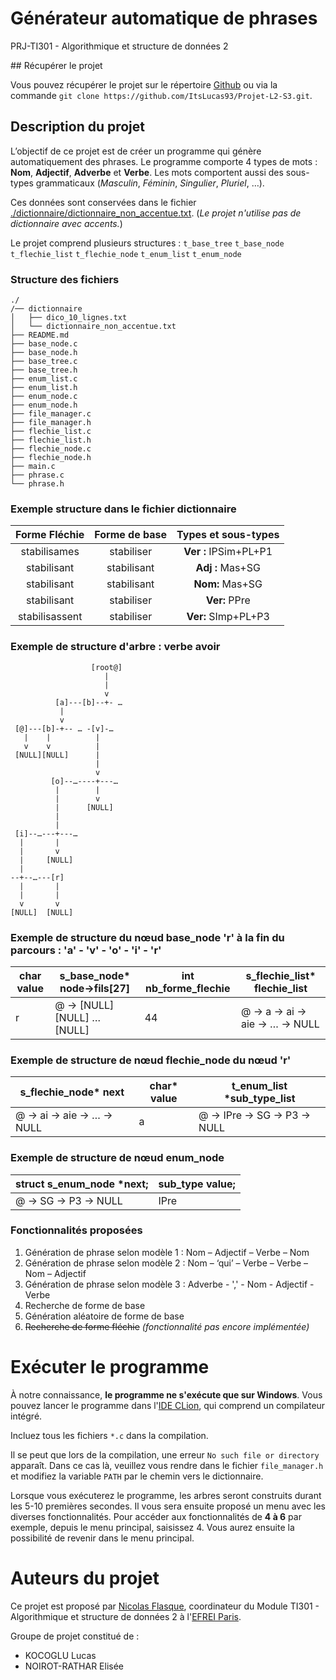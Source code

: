 # Générateur automatique de phrases
PRJ-TI301 - Algorithmique et structure de données 2

## Récupérer le projet

Vous pouvez récupérer le projet sur le répertoire [Github](https://github.com/ItsLucas93/Projet-L2-S3.git) ou via la commande `git clone https://github.com/ItsLucas93/Projet-L2-S3.git`.

## Description du projet

L’objectif de ce projet est de créer un programme qui génère automatiquement des phrases.
Le programme comporte 4 types de mots : **Nom**, **Adjectif**, **Adverbe** et **Verbe**.
Les mots comportent aussi des sous-types grammaticaux (*Masculin*, *Féminin*, *Singulier*, *Pluriel*, …).

Ces données sont conservées dans le fichier [./dictionnaire/dictionnaire_non_accentue.txt](https://github.com/ItsLucas93/Projet-L2-S3/blob/main/dictionnaire/dictionnaire_non_accentue.txt).
(*Le projet n'utilise pas de dictionnaire avec accents.*)

Le projet comprend plusieurs structures : `t_base_tree` `t_base_node` `t_flechie_list` `t_flechie_node` `t_enum_list` `t_enum_node`

### Structure des fichiers

```
./
/── dictionnaire
│   ├── dico_10_lignes.txt
│   └── dictionnaire_non_accentue.txt
├── README.md
├── base_node.c
├── base_node.h
├── base_tree.c
├── base_tree.h
├── enum_list.c
├── enum_list.h
├── enum_node.c
├── enum_node.h
├── file_manager.c
├── file_manager.h
├── flechie_list.c
├── flechie_list.h
├── flechie_node.c
├── flechie_node.h
├── main.c
├── phrase.c
└── phrase.h
```

### Exemple structure dans le fichier dictionnaire
|  Forme Fléchie  | Forme de base |  Types et sous-types  |
|:---------------:|:-------------:|:---------------------:|
|  stabilisames	  |  stabiliser	  | **Ver :** IPSim+PL+P1 |
|  stabilisant	   | stabilisant	  |   **Adj :** Mas+SG    |
|  stabilisant	   | stabilisant	  |    **Nom:** Mas+SG    |
|  stabilisant	   |  stabiliser	  |     **Ver:** PPre     |
| stabilisassent	 |  stabiliser	  |  **Ver:** SImp+PL+P3  |

### Exemple de structure d'arbre : verbe avoir

```
                  [root@]
                     |
                     |
                     v
          [a]---[b]--+- …
           |
           v
 [@]---[b]-+-- … -[v]-…
   |    |          |
   v    v          |
 [NULL][NULL]      |
                   |
                   v
         [o]--…----+---…
          |        |
          |        v
          |      [NULL]
          |
          |
 [i]--…---+---…
  |       |
  |       v
  |     [NULL]
  |
--+--…---[r]    
  |       |
  |       |
  v       v
[NULL]  [NULL] 
```

### Exemple de structure du nœud base_node 'r' à la fin du parcours : 'a' - 'v' - 'o' - 'i' - 'r'

| char value | s_base_node* node->fils[27] | int nb_forme_flechie | s_flechie_list* flechie_list     |
|------------|-----------------------------|----------------------|----------------------------------|
| r          | @ -> [NULL] [NULL] … [NULL] | 44                   | @ -> a -> ai -> aie -> … -> NULL |

### Exemple de structure de nœud flechie_node du nœud 'r'

| s_flechie_node* next        | char* value | t_enum_list *sub_type_list    |
|-----------------------------|-------------|-------------------------------|
| @ -> ai -> aie -> … -> NULL | a           | @ -> IPre -> SG -> P3 -> NULL |


### Exemple de structure de nœud enum_node

| struct s_enum_node *next; | sub_type value; |
|---------------------------|-----------------|
| @ -> SG -> P3 -> NULL     | IPre            |

    
### Fonctionnalités proposées

1. Génération de phrase selon modèle 1 : Nom – Adjectif – Verbe – Nom
2. Génération de phrase selon modèle 2 : Nom – ‘qui’ – Verbe – Verbe – Nom – Adjectif
3. Génération de phrase selon modèle 3 : Adverbe - ',' - Nom - Adjectif - Verbe
4. Recherche de forme de base
5. Génération aléatoire de forme de base
6. ~~Recherche de forme fléchie~~ *(fonctionnalité pas encore implémentée)*
 
# Exécuter le programme

À notre connaissance, __le programme ne s'exécute que sur Windows__.
Vous pouvez lancer le programme dans l'[IDE CLion](https://www.jetbrains.com/fr-fr/clion/IDE), qui comprend un compilateur intégré.

Incluez tous les fichiers `*.c` dans la compilation.

Il se peut que lors de la compilation, une erreur `No such file or directory` apparaît. Dans ce cas là, veuillez vous rendre dans le fichier `file_manager.h` et modifiez la variable `PATH` par le chemin vers le dictionnaire.

Lorsque vous exécuterez le programme, les arbres seront construits durant les 5-10 premières secondes. Il vous sera ensuite proposé un menu avec les diverses fonctionnalités. Pour accéder aux fonctionnalités de **4 à 6** par exemple, depuis le menu principal, saisissez 4. Vous aurez ensuite la possibilité de revenir dans le menu principal.

# Auteurs du projet

Ce projet est proposé par [Nicolas Flasque](https://www.linkedin.com/in/nicolas-flasque-48b25610), coordinateur du Module TI301 - Algorithmique et structure de données 2 à l'[EFREI Paris](https://www.efrei.fr/).

Groupe de projet constitué de :

* KOCOGLU Lucas
* NOIROT-RATHAR Elisée
